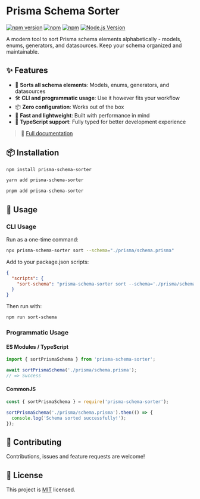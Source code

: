 # Prisma Schema Sorter

[![npm version](https://badge.fury.io/js/prisma-schema-sorter.svg)](https://badge.fury.io/js/prisma-schema-sorter)
[![npm](https://img.shields.io/npm/dt/prisma-schema-sorter.svg)](https://www.npmjs.com/package/prisma-schema-sorter)
[![npm](https://img.shields.io/npm/l/prisma-schema-sorter.svg)](LICENSE)
[![Node.js Version](https://img.shields.io/badge/node-%3E%3D18-brightgreen)](https://nodejs.org/)

A modern tool to sort Prisma schema elements alphabetically - models, enums, generators, and datasources. Keep your schema organized and maintainable.

## ✨ Features

- 🔄 **Sorts all schema elements**: Models, enums, generators, and datasources
- 🛠️ **CLI and programmatic usage**: Use it however fits your workflow
- 📦 **Zero configuration**: Works out of the box
- 🚀 **Fast and lightweight**: Built with performance in mind
- 🔧 **TypeScript support**: Fully typed for better development experience

> 📖 [Full documentation](https://omar-dulaimi.github.io/prisma-schema-sorter/index.html)


## 📦 Installation

```bash
npm install prisma-schema-sorter
```

```bash
yarn add prisma-schema-sorter
```

```bash
pnpm add prisma-schema-sorter
```

## 🚀 Usage

### CLI Usage

Run as a one-time command:

```bash
npx prisma-schema-sorter sort --schema="./prisma/schema.prisma"
```

Add to your package.json scripts:

```json
{
  "scripts": {
    "sort-schema": "prisma-schema-sorter sort --schema='./prisma/schema.prisma'"
  }
}
```

Then run with:

```bash
npm run sort-schema
```

### Programmatic Usage

#### ES Modules / TypeScript

```typescript
import { sortPrismaSchema } from 'prisma-schema-sorter';

await sortPrismaSchema('./prisma/schema.prisma');
// => Success
```

#### CommonJS

```javascript
const { sortPrismaSchema } = require('prisma-schema-sorter');

sortPrismaSchema('./prisma/schema.prisma').then(() => {
  console.log('Schema sorted successfully!');
});
```

## 🤝 Contributing

Contributions, issues and feature requests are welcome!

## 📝 License

This project is [MIT](LICENSE) licensed.
